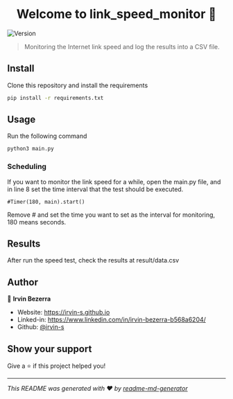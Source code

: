 <h1 align="center">Welcome to link_speed_monitor 👋</h1>
<p>
  <img alt="Version" src="https://img.shields.io/badge/version-1.0.0-blue.svg?cacheSeconds=2592000" />
</p>

> Monitoring the Internet link speed and log the results into a CSV file.

## Install

Clone this repository and install the requirements
```sh
pip install -r requirements.txt
```

## Usage

Run the following command
```sh
python3 main.py
```

### Scheduling

If you want to monitor the link speed for a while, open the main.py file, and in line 8 set the time interval that the test should be executed.
```
#Timer(180, main).start()
```
Remove # and set the time you want to set as the interval for monitoring, 180 means seconds.

## Results

After run the speed test, check the results at result/data.csv

## Author

👤 **Irvin Bezerra**

* Website: https://irvin-s.github.io
* Linked-in: https://www.linkedin.com/in/irvin-bezerra-b568a6204/
* Github: [@irvin-s](https://github.com/irvin-s)

## Show your support

Give a ⭐️ if this project helped you!

***
_This README was generated with ❤️ by [readme-md-generator](https://github.com/kefranabg/readme-md-generator)_